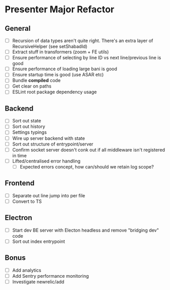# Presenter Major Refactor

## General

- [ ] Recursion of data types aren't quite right. There's an extra layer of RecursiveHelper (see setShabadId)
- [ ] Extract stuff in transformers (zoom + FE utils)
- [ ] Ensure performance of selecting by line ID vs next line/previous line is good
- [ ] Ensure performance of loading large bani is good
- [ ] Ensure startup time is good (use ASAR etc)
- [ ] Bundle **compiled** code
- [ ] Get clear on paths
- [ ] ESLint root package dependency usage

## Backend

- [ ] Sort out state
- [ ] Sort out history
- [ ] Settings typings
- [ ] Wire up server backend with state
- [ ] Sort out structure of entrypoint/server
- [ ] Confirm socket server doesn't conk out if all middleware isn't registered in time
- [ ] Lifted/centralised error handling
  - [ ] Expected errors concept, how can/should we retain log scope?

## Frontend

- [ ] Separate out line jump into per file
- [ ] Convert to TS

## Electron

- [ ] Start dev BE server with Electon headless and remove "bridging dev" code
- [ ] Sort out index entrypoint

## Bonus

- [ ] Add analytics
- [ ] Add Sentry performance monitoring
- [ ] Investigate newrelic/add

